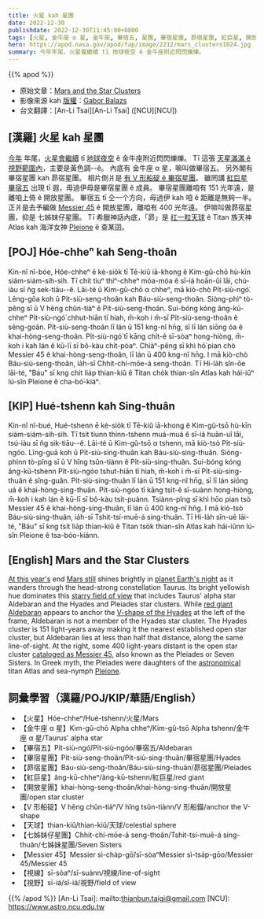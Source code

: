 ```yaml
---
title: 火星 kah 星團
date: 2022-12-30
publishdate: 2022-12-30T11:45:00+0800
tags: [火星, 金牛座 α 星, 金牛座, 畢宿五, 星團, 畢宿星團, 昴宿星團, 紅巨星, 開放星團, V 形船碇, 天球, 七姊妹仔星團, Messier 45, 視線, 視野]
hero: https://apod.nasa.gov/apod/fap/image/2212/mars_clusters1024.jpg
summary: 今年年尾，火星會繼續 tī 地球夜空 ê 金牛座附近閃閃爍爍。
---
```


{{% apod %}}

- 原始文章：[Mars and the Star Clusters](https://apod.nasa.gov/apod/ap221230.html)
- 影像來源 kah [版權][copyright]：[Gabor Balazs](https://www.asztrofoto.hu/adatlap/BGabor)
- 台文翻譯：[An-Li Tsai][An-Li Tsai] ([NCU][NCU])

## [漢羅] 火星 kah 星團
[今年][At this year's] 年尾，[火星會繼續][Mars still t] tī [地球夜空][planet Earth's night] ê 金牛座附近閃閃爍爍。
Tī 這張 [天星滿滿 ê 視野範圍內][starry field of view]，主要是黃色調--ê。
內底有 金牛座 α 星，嘛叫做畢宿五。
另外閣有畢宿星團 kah 昴宿星團。
相片倒爿是 [有 V 形船碇 ê 畢宿星團][V-shape of the Hyades]。
雖罔講 [紅巨星 畢宿五][red giant Aldebaran] 出現 tī 遐，毋過伊毋是畢宿星團 ê 成員。
畢宿星團離咱有 151 光年遠，是離咱上倚 ê 開放星團。
畢宿五 tī 仝一个方向，毋過伊 kah 咱 ê 距離是無夠一半。
正爿是去予編做 [Messier 45][cataloged as Messier 45] ê 開放星團，離咱有 400 光年遠。
伊嘛叫做昴宿星團，抑是 七姊妹仔星團。
Tī 希臘神話內底，「昴」是 [扛一粒天球][astronomical] ê Titan 族天神 Atlas kah 海洋女神 [Pleione][Pleione] ê 查某囝。


## [POJ] Hóe-chheⁿ kah Seng-thoân
Kin-nî nî-bóe, Hóe-chheⁿ ē kè-sio̍k tī Tē-kiû iā-khong ê Kim-gû-chō hù-kīn siám-siám-sih-sih.
Tī chit tiuⁿ thiⁿ-chheⁿ móa-móa ê sī-iá hoān-ûi lāi, chú-iàu sī n̂g sek-tiāu--ê.
Lāi-té ū Kim-gû-chō α chheⁿ, mā kiò-chò Pi̍t-siù-ngó͘.
Lēng-gōa koh ū Pi̍t-siù-seng-thoân kah Báu-siù-seng-thoân.
Siòng-phìⁿ tò-pêng sī ū V hêng chûn-tiàⁿ ê Pi̍t-siù-seng-thoân.
Sui-bóng kóng âng-kū-chheⁿ Pi̍t-siù-ngó͘ chhut-hiān tī hiah, m̄-koh i m̄-sī Pi̍t-siù-seng-thoân ê sêng-goân.
Pi̍t-siù-seng-thoân lī lán ū 151 kng-nî hn̄g, sī lī lán siōng óa ê khai-hòng-seng-thoân.
Pi̍t-siù-ngó͘ tī kāng chi̍t-ê sī-sòaⁿ hong-hiòng, m̄-koh i kah lán ê kū-lī sī bô-kàu chi̍t-pòaⁿ.
Chiàⁿ-pêng sī khì hō͘ pian chò Messier 45 ê khai-hòng-seng-thoân, lī lán ū 400 kng-nî hn̄g.
I mā kiò-chò Báu-siù-seng-thoân, ia̍h-sī Chhit-chí-mōe-á seng-thoân.
Tī Hi-la̍h sîn-ōe lāi-té, "Báu" sī kng chi̍t lia̍p thian-kiû ê Titan cho̍k thian-sîn Atlas kah hái-iûⁿ lú-sîn Pleione ê cha-bó͘-kiáⁿ.

## [KIP] Hué-tshenn kah Sing-thuân
Kin-nî nî-bué, Hué-tshenn ē kè-sio̍k tī Tē-kiû iā-khong ê Kim-gû-tsō hù-kīn siám-siám-sih-sih.
Tī tsit tiunn thinn-tshenn muá-muá ê sī-iá huān-uî lāi, tsú-iàu sī n̂g sik-tiāu--ê.
Lāi-té ū Kim-gû-tsō α tshenn, mā kiò-tsò Pi̍t-siù-ngóo.
Līng-guā koh ū Pi̍t-siù-sing-thuân kah Báu-siù-sing-thuân.
Siòng-phìnn tò-pîng sī ū V hîng tsûn-tiànn ê Pi̍t-siù-sing-thuân.
Sui-bóng kóng âng-kū-tshenn Pi̍t-siù-ngóo tshut-hiān tī hiah, m̄-koh i m̄-sī Pi̍t-siù-sing-thuân ê sîng-guân.
Pi̍t-siù-sing-thuân lī lán ū 151 kng-nî hn̄g, sī lī lán siōng uá ê khai-hòng-sing-thuân.
Pi̍t-siù-ngóo tī kāng tsi̍t-ê sī-suànn hong-hiòng, m̄-koh i kah lán ê kū-lī sī bô-kàu tsi̍t-puànn.
Tsiànn-pîng sī khì hōo pian tsò Messier 45 ê khai-hòng-sing-thuân, lī lán ū 400 kng-nî hn̄g.
I mā kiò-tsò Báu-siù-sing-thuân, ia̍h-sī Tshit-tsí-muē-á sing-thuân.
Tī Hi-la̍h sîn-uē lāi-té, "Báu" sī kng tsi̍t lia̍p thian-kiû ê Titan tso̍k thian-sîn Atlas kah hái-iûnn lú-sîn Pleione ê tsa-bóo-kiánn.

## [English] Mars and the Star Clusters

[At this year's][At this year's] end [Mars still][Mars still e] shines brightly in [planet Earth's night][planet Earth's night] as it wanders through the head-strong constellation Taurus.
Its bright yellowish hue dominates this [starry field of view][starry field of view] that includes Taurus' alpha star Aldebaran and the Hyades and Pleiades star clusters.
While [red giant Aldebaran][red giant Aldebaran] appears to anchor the [V-shape of the Hyades][V-shape of the Hyades] at the left of the frame, Aldebaran is not a member of the Hyades star cluster.
The Hyades cluster is 151 light-years away making it the nearest established open star cluster, but Aldebaran lies at less than half that distance, along the same line-of-sight.
At the right, some 400 light-years distant is the open star cluster [cataloged as Messier 45][cataloged as Messier 45], also known as the Pleiades or Seven Sisters.
In Greek myth, the Pleiades were daughters of the [astronomical][astronomical] titan Atlas and sea-nymph [Pleione][Pleione].


## 詞彙學習（漢羅/POJ/KIP/華語/English）
- 【火星】Hóe-chheⁿ/Hué-tshenn/火星/Mars
- 【金牛座 α 星】Kim-gû-chō Alpha chheⁿ/Kim-gû-tsō Alpha tshenn/金牛座 α 星/Taurus' alpha star
- 【畢宿五】Pi̍t-siù-ngó͘/Pi̍t-siù-ngóo/畢宿五/Aldebaran
- 【畢宿星團】Pi̍t-siù-seng-thoân/Pi̍t-siù-sing-thuân/畢宿星團/Hyades
- 【昴宿星團】Báu-siù-seng-thoân/Báu-siù-sing-thuân/昴宿星團/Pleiades
- 【紅巨星】âng-kū-chheⁿ/âng-kū-tshenn/紅巨星/red giant
- 【開放星團】khai-hòng-seng-thoân/khai-hòng-sing-thuân/開放星團/open star cluster
- 【V 形船碇】V hêng chûn-tiàⁿ/V hîng tsûn-tiànn/V 形船錨/anchor the V-shape
- 【天球】thian-kiû/thian-kiû/天球/celestial sphere
- 【七姊妹仔星團】Chhit-chí-mōe-á seng-thoân/Tshit-tsí-muē-á sing-thuân/七姊妹星團/Seven Sisters
- 【Messier 45】Messier sì-cha̍p-gō͘/sī-sòaⁿMessier sì-tsa̍p-gōo/Messier 45/Messier 45
- 【視線】sī-sòaⁿ/sī-suànn/視線/line-of-sight
- 【視野】sī-iá/sī-iá/視野/field of view


{{% /apod %}}
[An-Li Tsai]: mailto:thianbun.taigi@gmail.com
[NCU]: https://www.astro.ncu.edu.tw

[copyright]: https://apod.nasa.gov/apod/fap/lib/about_apod.html#srapply
[License]: https://creativecommons.org/licenses/by/2.0/

[At this year's]:https://earthsky.org/astronomy-essentials/visible-planets-tonight-mars-jupiter-venus-saturn-mercury/
[Mars still e]:https://apod.nasa.gov/apod/ap221215.html
[Mars still t]:https://apod.nasa.gov/apod/ap221215.html
[planet Earth's night]:https://solarsystem.nasa.gov/skywatching/home/
[starry field of view]:https://www.asztrofoto.hu/galeria_image/1672090034
[red giant Aldebaran]:http://stars.astro.illinois.edu/sow/aldebaran.html
[V-shape of the Hyades]:https://apod.nasa.gov/apod/ap121224.html
[cataloged as Messier 45]:https://apod.nasa.gov/apod/ap191107.html
[astronomical]:https://apod.nasa.gov/apod/ap061202.html
[Pleione]:http://www.naic.edu/~gibson/pleiades/

